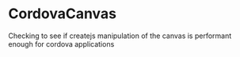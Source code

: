 CordovaCanvas
=============

Checking to see if createjs manipulation of the canvas is performant enough for cordova applications
